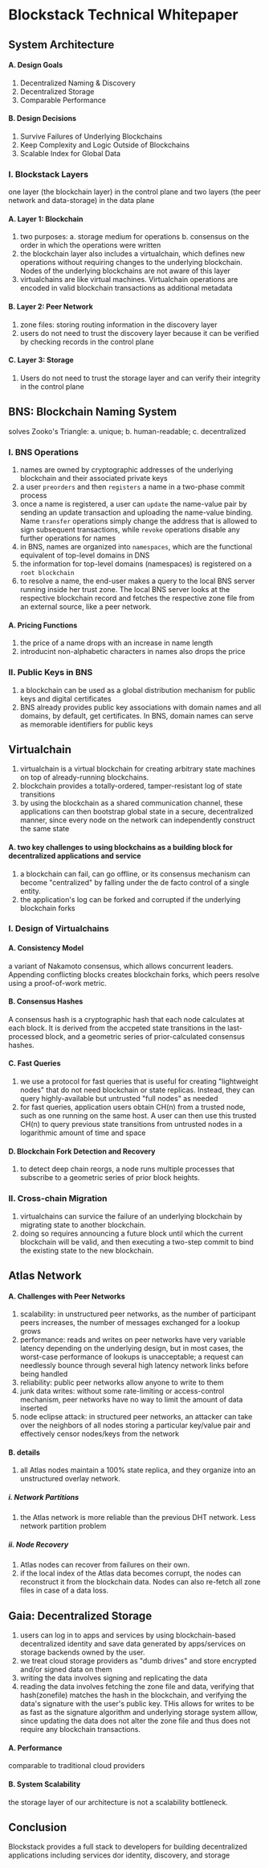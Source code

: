 # Blockstack Technical Whitepaper
## System Architecture
#### A. Design Goals
1. Decentralized Naming & Discovery
2. Decentralized Storage
3. Comparable Performance
#### B. Design Decisions
1. Survive Failures of Underlying Blockchains
2. Keep Complexity and Logic Outside of Blockchains
3. Scalable Index for Global Data
### I. Blockstack Layers
one layer (the blockchain layer) in the control plane and two layers (the peer network and data-storage) in the data plane
#### A. Layer 1: Blockchain
1. two purposes: a. storage medium for operations b. consensus on the order in which the operations were written
2. the blockchain layer also includes a virtualchain, which defines new operations without requiring changes to the underlying blockchain. Nodes of the underlying blockchains are not aware of this layer
3. virtualchains are like virtual machines. Virtualchain operations are encoded in valid blockchain transactions as additional metadata
#### B. Layer 2: Peer Network
1. zone files: storing routing information in the discovery layer
2. users do not need to trust the discovery layer because it can be verified by checking records in the control plane
#### C. Layer 3: Storage
1. Users do not need to trust the storage layer and can verify their integrity in the control plane
## BNS: Blockchain Naming System
solves Zooko's Triangle: a. unique; b. human-readable; c. decentralized
### I. BNS Operations
1. names are owned by cryptographic addresses of the underlying blockchain and their associated private keys
2. a user `preorders` and then `registers` a name in a two-phase commit process
3. once a name is registered, a user can `update` the name-value pair by sending an update transaction and uploading the name-value binding. Name `transfer` operations simply change the address that is allowed to sign subsequent transactions, while `revoke` operations disable any further operations for names
4. in BNS, names are organized into `namespaces`, which are the functional equivalent of top-level domains in DNS
5. the information for top-level domains (namespaces) is registered on a `root blockchain`
6. to resolve a name, the end-user makes a query to the local BNS server running inside her trust zone. The local BNS server looks at the respective blockchain record and fetches the respective zone file from an external source, like a peer network.
#### A. Pricing Functions
1. the price of a name drops with an increase in name length 
2. introducint non-alphabetic characters in names also drops the price
### II. Public Keys in BNS
1. a blockchain can be used as a global distribution mechanism for public keys and digital certificates
2. BNS already provides public key associations with domain names and all domains, by default, get certificates. In BNS, domain names can serve as memorable identifiers for public keys
## Virtualchain
1. virtualchain is a virtual blockchain for creating arbitrary state machines on top of already-running blockchains.
2. blockchain provides a totally-ordered, tamper-resistant log of state transitions
3. by using the blockchain as a shared communication channel, these applications can then bootstrap global state in a secure, decentralized manner, since every node on the network can independently construct the same state
#### A. two key challenges to using blockchains as a building block for decentralized applications and service
1. a blockchain can fail, can go offline, or its consensus mechanism can become "centralized" by falling under the de facto control of a single entity.
2. the application's log can be forked and corrupted if the underlying blockchain forks
### I. Design of Virtualchains
#### A. Consistency Model
a variant  of Nakamoto consensus, which allows concurrent leaders. Appending conflicting blocks creates blockchain forks, which peers resolve using a proof-of-work metric.
#### B. Consensus Hashes
A consensus hash is a cryptographic hash that each node calculates at each block. It is derived from the accpeted state transitions in the last-processed block, and a geometric series of prior-calculated consensus hashes.
#### C. Fast Queries
1. we use a protocol for fast queries that is useful for creating "lightweight nodes" that do not need blockchain or state replicas. Instead, they can query highly-available but untrusted "full nodes" as needed
2. for fast queries, application users obtain CH(n) from a trusted node, such as one running on the same host. A user can then use this trusted CH(n) to query previous state transitions from untrusted nodes in a logarithmic amount of time and space
#### D.  Blockchain Fork Detection and Recovery
1. to detect deep chain reorgs, a node runs multiple processes that subscribe to a geometric series of prior block heights.
### II. Cross-chain Migration
1. virtualchains can survice the failure of an underlying blockchain by migrating state to another blockchain.
2. doing so requires announcing a future block until which the current blockchain will be valid, and then executing a two-step commit to bind the existing state to the new blockchain.
## Atlas Network
#### A. Challenges with Peer Networks
1. scalability: in unstructured peer networks, as the number of participant peers increases, the number of messages exchanged for a lookup grows
2. performance: reads and writes on peer networks have very variable latency depending on the underlying design, but in most cases, the worst-case performance of lookups is unacceptable; a request can needlessly bounce through several high latency network links before being handled
3. reliability: public peer networks allow anyone to write to them
4. junk data writes: without some rate-limiting or access-control mechanism, peer networks have no way to limit the amount of data inserted
5. node eclipse attack: in structured peer networks, an attacker can take over the neighbors of all nodes storing a particular key/value pair and effectively censor nodes/keys from the network
#### B. details
1. all Atlas nodes maintain a 100% state replica, and they organize into an unstructured overlay network.
##### i. Network Partitions
1. the Atlas network is more reliable than the previous DHT network. Less network partition problem
##### ii. Node Recovery
1. Atlas nodes can recover from failures on their own.
2. if the local index of the Atlas data becomes corrupt, the nodes can reconstruct it from the blockchain data. Nodes can also re-fetch all zone files in case of a data loss. 
## Gaia: Decentralized Storage
1. users can log in to apps and services by using blockchain-based decentralized identity and save data generated by apps/services on storage backends owned by the user.
2. we treat cloud storage providers as "dumb drives" and store encrypted and/or signed data on them
3. writing the data involves signing and replicating the data
4. reading the data involves fetching the zone file and data, verifying that hash(zonefile) matches the hash in the blockchain, and verifying the data's signature with the user's public key. THis allows for writes to be as fast as the signature algorithm and underlying storage system alllow, since updating the data does not alter the zone file and thus does not require any blockchain transactions.
#### A. Performance
comparable to traditional cloud providers
#### B. System Scalability
the storage layer of our architecture is not a scalability bottleneck.
## Conclusion 
Blockstack provides a full stack to developers for building decentralized applications including services dor identity, discovery, and storage
